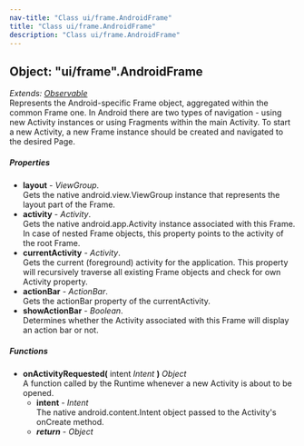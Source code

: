 ```yaml
---
nav-title: "Class ui/frame.AndroidFrame"
title: "Class ui/frame.AndroidFrame"
description: "Class ui/frame.AndroidFrame"
---
```

## Object: "ui/frame".AndroidFrame  
_Extends:_ [_Observable_](../../data/observable/Observable.md)  
Represents the Android-specific Frame object, aggregated within the common Frame one.
In Android there are two types of navigation - using new Activity instances or using Fragments within the main Activity.
To start a new Activity, a new Frame instance should be created and navigated to the desired Page.

##### Properties
 - **layout** - _ViewGroup_.    
  Gets the native android.view.ViewGroup instance that represents the layout part of the Frame.
 - **activity** - _Activity_.    
  Gets the native android.app.Activity instance associated with this Frame. In case of nested Frame objects, this property points to the activity of the root Frame.
 - **currentActivity** - _Activity_.    
  Gets the current (foreground) activity for the application. This property will recursively traverse all existing Frame objects and check for own Activity property.
 - **actionBar** - _ActionBar_.    
  Gets the actionBar property of the currentActivity.
 - **showActionBar** - _Boolean_.    
  Determines whether the Activity associated with this Frame will display an action bar or not.

##### Functions
 - **onActivityRequested(** intent _Intent_ **)** _Object_  
     A function called by the Runtime whenever a new Activity is about to be opened.
   - **intent** - _Intent_  
     The native android.content.Intent object passed to the Activity's onCreate method.
   - _**return**_ - _Object_